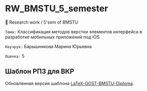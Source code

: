 # RW_BMSTU_5_semester  
 Research work / 5'sem of BMSTU

`Тема:` Классификация методов верстки элементов интерфейса в разработке мобильных приложений под iOS  

`Научрук:` Барышникова Марина Юрьевна  

`Оценка:` 5


## Шаблон РПЗ для ВКР

Обновленная версия шаблона [LaTeX-GOST-BMSTU-Diploma](https://github.com/altwarg/LaTeX-GOST-BMSTU-Diploma).
